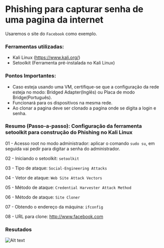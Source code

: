 # Phishing para capturar senha de uma pagina da internet
Usaremos o site do ``` Facebook ``` como exemplo. 

### Ferramentas utilizadas:

- Kali Linux (https://www.kali.org/)
- Setoolkit (Ferramenta pré-instalada no Kali Linux)

### Pontos Importantes:
 - Caso esteja usando uma VM, certifique-se que a configuração da rede esteja no modo: Bridged Adapter(Inglês) ou Placa de modo Bridge(Português).
 - Funcionará para os dispositivos na mesma rede.
 - Ao clonar a pagina deve ser clonado a pagina onde se digita a login e senha.

### Resumo (Passo-a-passo): Configuração da ferramenta setoolkit para construção do Phishing no Kali Linux

01 - Acesso root no modo administrador: aplicar o comando ``` sudo su ```, em seguida vai pedir para digitar a senha do administrador.


02 - Iniciando o setoolkit: ``` setoolkit ```

03 - Tipo de ataque: ``` Social-Engineering Attacks ```

04 - Vetor de ataque: ``` Web Site Attack Vectors ```

05 - Método de ataque: ```Credential Harvester Attack Method ```

06 - Método de ataque: ``` Site Cloner ```

07 - Obtendo o endereço da máquina: ``` ifconfig ```

08 - URL para clone: http://www.facebook.com

### Resutados

![Alt text](./passwd.png "Optional title")
